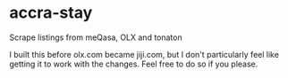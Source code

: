 # accra-stay
Scrape listings from meQasa, OLX and tonaton

I built this before olx.com became jiji.com, but I don't particularly feel like getting it to work with the changes. Feel free to do so if you please.

